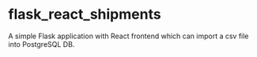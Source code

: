 # flask_react_shipments
A simple Flask application with React frontend which can import a csv file into PostgreSQL DB.
